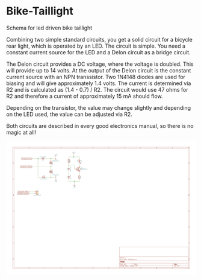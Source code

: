 # Bike-Taillight
Schema for led driven bike taillight

Combining two simple standard circuits, you get a solid circuit for a bicycle rear light, which 
is operated by an LED. The circuit is simple. You need a constant current source for the LED 
and a Delon circuit as a bridge circuit.

The Delon circuit provides a DC voltage, where the voltage is doubled. This will provide up to 14 volts.
At the output of the Delon circuit is the constant current source with an NPN transsistor. Two 1N4148 diodes are used for biasing and will give approximately 1.4 volts. The current is determined via R2 and is calculated as (1.4 - 0.7) / R2. The circuit would use 47 ohms for R2 and therefore a current of approximately 15 mA should flow.

Depending on the transistor, the value may change slightly and depending on the LED used, the value can be adjusted via R2. 

Both circuits are described in every good electronics manual, so there is no magic at all!

![The Schema](Schema.png)
